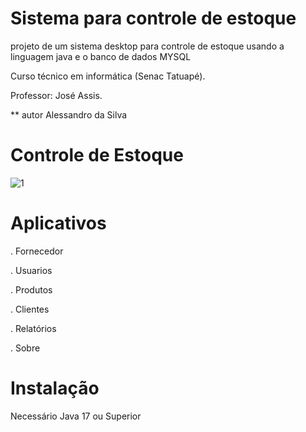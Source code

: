 # Sistema para controle de estoque
projeto de um sistema desktop para controle de estoque usando a linguagem java e o banco de dados MYSQL

Curso técnico em informática (Senac Tatuapé).

Professor: José Assis.


** autor
Alessandro da Silva

# Controle de Estoque

![1](https://user-images.githubusercontent.com/57419425/206587351-ee8522a4-3023-405e-89ad-67830ee21edb.PNG)



# Aplicativos
. Fornecedor

. Usuarios

. Produtos

. Clientes

. Relatórios

. Sobre


# Instalação

Necessário Java 17 ou Superior
